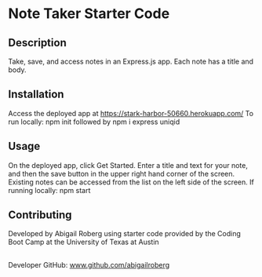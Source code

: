 # Note Taker Starter Code
## Description
Take, save, and access notes in an Express.js app. Each note has a title and body.
## Installation
Access the deployed app at https://stark-harbor-50660.herokuapp.com/
To run locally: npm init followed by npm i express uniqid 
## Usage
On the deployed app, click Get Started. Enter a title and text for your note, and then the save button in the upper right hand corner of the screen. Existing notes can be accessed from the list on the left side of the screen.
If running locally: npm start
## Contributing
Developed by Abigail Roberg using starter code provided by the Coding Boot Camp at the University of Texas at Austin
##
Developer GitHub: www.github.com/abigailroberg
